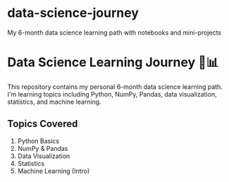 # data-science-journey
My 6-month data science learning path with notebooks and mini-projects

# Data Science Learning Journey 🧠📊

This repository contains my personal 6-month data science learning path.  
I'm learning topics including Python, NumPy, Pandas, data visualization, statistics, and machine learning.

## Topics Covered

1. Python Basics
2. NumPy & Pandas
3. Data Visualization
4. Statistics
5. Machine Learning (Intro)

